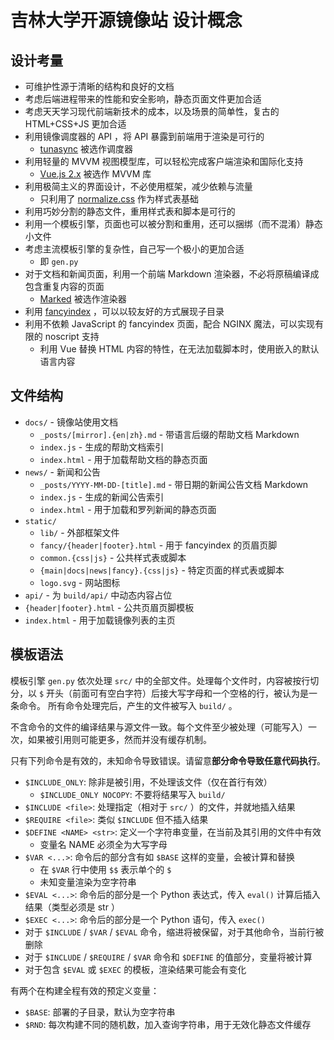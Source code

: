# 吉林大学开源镜像站 设计概念

## 设计考量

- 可维护性源于清晰的结构和良好的文档
- 考虑后端进程带来的性能和安全影响，静态页面文件更加合适
- 考虑天天学习现代前端新技术的成本，以及场景的简单性，复古的 HTML+CSS+JS 更加合适
- 利用镜像调度器的 API ，将 API 暴露到前端用于渲染是可行的
    - [tunasync](https://github.com/tuna/tunasync) 被选作调度器
- 利用轻量的 MVVM 视图模型库，可以轻松完成客户端渲染和国际化支持
    - [Vue.js 2.x](https://github.com/vuejs/vue) 被选作 MVVM 库
- 利用极简主义的界面设计，不必使用框架，减少依赖与流量
    - 只利用了 [normalize.css](https://github.com/necolas/normalize.css) 作为样式表基础
- 利用巧妙分割的静态文件，重用样式表和脚本是可行的
- 利用一个模板引擎，页面也可以被分割和重用，还可以捆绑（而不混淆）静态小文件
- 考虑主流模板引擎的复杂性，自己写一个极小的更加合适
    - 即 `gen.py`
- 对于文档和新闻页面，利用一个前端 Markdown 渲染器，不必将原稿编译成包含重复内容的页面
    - [Marked](https://github.com/markedjs/marked) 被选作渲染器
- 利用 [fancyindex](https://github.com/aperezdc/ngx-fancyindex) ，可以以较友好的方式展现子目录
- 利用不依赖 JavaScript 的 fancyindex 页面，配合 NGINX 魔法，可以实现有限的 noscript 支持
    - 利用 Vue 替换 HTML 内容的特性，在无法加载脚本时，使用嵌入的默认语言内容

## 文件结构

- `docs/` - 镜像站使用文档
    - `_posts/[mirror].{en|zh}.md` - 带语言后缀的帮助文档 Markdown
    - `index.js` - 生成的帮助文档索引
    - `index.html` - 用于加载帮助文档的静态页面
- `news/` - 新闻和公告
    - `_posts/YYYY-MM-DD-[title].md` - 带日期的新闻公告文档 Markdown
    - `index.js` - 生成的新闻公告索引
    - `index.html` - 用于加载和罗列新闻的静态页面
- `static/`
    - `lib/` - 外部框架文件
    - `fancy/{header|footer}.html` - 用于 fancyindex 的页眉页脚
    - `common.{css|js}` - 公共样式表或脚本
    - `{main|docs|news|fancy}.{css|js}` - 特定页面的样式表或脚本
    - `logo.svg` - 网站图标
- `api/` - 为 `build/api/` 中动态内容占位
- `{header|footer}.html` - 公共页眉页脚模板
- `index.html` - 用于加载镜像列表的主页

## 模板语法

模板引擎 `gen.py` 依次处理 `src/` 中的全部文件。处理每个文件时，内容被按行切分，以 `$` 开头（前面可有空白字符）后接大写字母和一个空格的行，被认为是一条命令。 所有命令处理完后，产生的文件被写入 `build/` 。

不含命令的文件的编译结果与源文件一致。每个文件至少被处理（可能写入）一次，如果被引用则可能更多，然而并没有缓存机制。

只有下列命令是有效的，未知命令导致错误。请留意**部分命令导致任意代码执行**。

- `$INCLUDE_ONLY`: 除非是被引用，不处理该文件（仅在首行有效）
    - `$INCLUDE_ONLY NOCOPY`: 不要将结果写入 `build/`
- `$INCLUDE <file>`: 处理指定（相对于 `src/` ）的文件，并就地插入结果
- `$REQUIRE <file>`: 类似 `$INCLUDE` 但不插入结果
- `$DEFINE <NAME> <str>`: 定义一个字符串变量，在当前及其引用的文件中有效
    - 变量名 NAME 必须全为大写字母
- `$VAR <...>`: 命令后的部分含有如 `$BASE` 这样的变量，会被计算和替换
    - 在 `$VAR` 行中使用 `$$` 表示单个的 `$`
    - 未知变量渲染为空字符串
- `$EVAL <...>`: 命令后的部分是一个 Python 表达式，传入 `eval()` 计算后插入结果（类型必须是 str ）
- `$EXEC <...>`: 命令后的部分是一个 Python 语句，传入 `exec()`
- 对于 `$INCLUDE` / `$VAR` / `$EVAL` 命令，缩进将被保留，对于其他命令，当前行被删除
- 对于 `$INCLUDE` / `$REQUIRE` / `$VAR` 命令和 `$DEFINE` 的值部分，变量将被计算
- 对于包含 `$EVAL` 或 `$EXEC` 的模板，渲染结果可能会有变化

有两个在构建全程有效的预定义变量：

- `$BASE`: 部署的子目录，默认为空字符串
- `$RND`: 每次构建不同的随机数，加入查询字符串，用于无效化静态文件缓存

